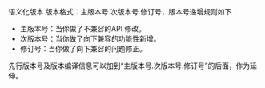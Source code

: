 语义化版本
版本格式：主版本号.次版本号.修订号，版本号递增规则如下：
* 主版本号：当你做了不兼容的API 修改。
* 次版本号：当你做了向下兼容的功能性新增。
* 修订号：当你做了向下兼容的问题修正。


先行版本号及版本编译信息可以加到“主版本号.次版本号.修订号”的后面，作为延伸。